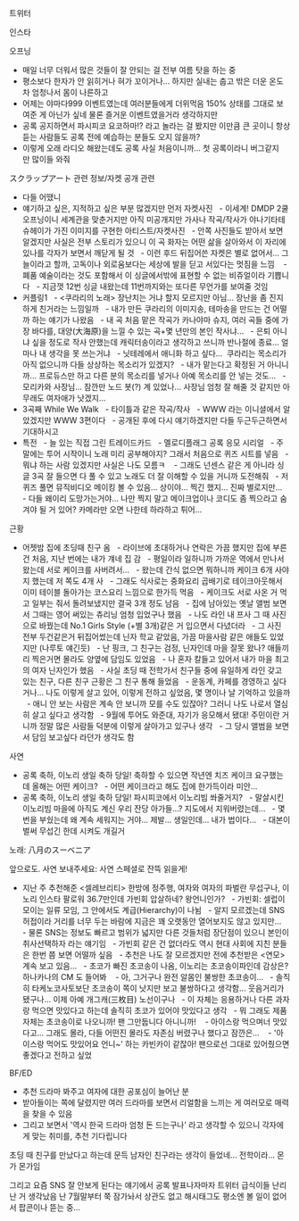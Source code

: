 


트위터



인스타



오프닝
- 매일 너무 더워서 많은 것들이 잘 안되는 걸 전부 여름 탓을 하는 중
- 평소보다 한자가 안 읽히거나 혀가 꼬이거나... 하지만 실내는 춥고 밖은 더운 온도차 엄청나서 몸이 나른하고
- 어제는 야마다999 이벤트였는데 여러분들에게 더위먹음 150% 상태를 그대로 보여준 게 아닌가 싶네 물론 즐거운 이벤트였을거라 생각하지만
- 공록 공지하면서 파시피코 요코하마!? 라고 놀라는 걸 봤지만 이만큼 큰 곳이니 항상 듣는 사람들도 공록 전에 예습하는 분들도 오지 않을까?
- 이렇게 오래 라디오 해왔는데도 공록 사실 처음이니까... 첫 공록이라니 버그같지만 많이들 와줘

スクラップアート 관련 정보/자켓 공개 관련
- 다들 어땠니
- 얘기하고 싶은, 지적하고 싶은 부분 많겠지만 먼저 자켓사진
  - 이세계! DMDP 2쿨 오프닝이니 세계관을 맞춘거지만 아직 미공개지만 가사나 작곡/작사가 야나기타테 슈헤이가 가진 이미지를 구현한 아티스트/자켓사진
  - 안쪽 사진들도 받아서 보면 알겠지만 사실은 전부 스토리가 있으니 이 곡 화자는 어떤 삶을 살아와서 이 자리에 있나를 각자가 보면서 깨닫게 될 것
  - 이런 후드 뒤집어쓴 자켓은 별로 없어서... 그늘이라고 할까, 고독이나 외로움보다는 세상에 발을 딛고 서있다는 멋짐을 느낌 
  - 폐품 예술이라는 것도 포함해서 이 싱글에서밖에 표현할 수 없는 비쥬얼이라 기쁩니다
  - 지금껏 12번 싱글 내왔는데 11번까지와는 또다른 무언가를 보여줄 것임
- 커플링1
  - <쿠라리의 노래> 장난치는 거냐 할지 모르지만 아님... 장난을 좀 진지하게 친거라는 느낌일까
  - 내가 만든 쿠라리의 이미지송, 테마송을 만드는 건 어떨까 하는 얘기가 나왔음
  - 내 곡 처음 맡은 작곡가 카나야마 슈지, 여러 곡들 중에 가장 바다를, 대양(大海原)을 느낄 수 있는 곡+몇 년만의 본인 작사냐...
  - 은퇴 아니냐 싶을 정도로 작사 안했는데 캐릭터송이라고 생각하고 쓰니까 반나절에 종료... 얼마나 내 생각을 못 쓰는거냐
  - 닛테레에서 애니화 하고 싶다...  쿠라리는 목소리가 아직 없으니까 다들 상상하는 목소리가 있겠지?
  - 내가 맡는다고 확정된 거 아니니까... 프로듀스만 하고 다른 분의 목소리를 넣거나 아예 목소리를 안 넣는 것도...
  - 모리카와 사장님... 잠깐만 노드 봇(?) 계 있었나... 사장님 엄청 잘 해줄 것 같지만 아무래도 여자애가 낫겠지...
- 3곡째 While We Walk
  - 타이틀과 같은 작곡/작사
  - WWW 라는 이니셜에서 알았겠지만 WWW 3편이다
  - 공개된 후에 다시 얘기하겠지만 다들 두근두근하면서 기대하시고
- 특전
  - 늘 있는 직접 그린 트레이드카드
  - 멜로디플래그 공록 응모 시리얼
  - 주말에는 투어 시작이니 노래 미리 공부해야지? 그래서 처음으로 퀴즈 시트를 넣음
  - 뭐냐 하는 사람 있겠지만 사실은 나도 모름ㅋ 
  - 그래도 넌센스 같은 게 아니라 싱글 3곡 잘 들으면 다 풀 수 있고 노래도 더 잘 이해할 수 있을 거니까 도전해줘
  - 저 퀴즈 풀면 뮤직비디오 메이킹 볼 수 있음... 상이야... 찍긴 했지... 진짜 별로지만...
  - 다들 왜이리 도망가는거야... 나만 찍지 말고 메이크업이나 코디도 좀 찍으라고 숨겨야 될 거 있어? 카메라만 오면 나한테 하라하고 튀어...

근황
- 어젯밤 집에 초딩때 친구 옴
  - 라이브에 초대하거나 연락은 가끔 했지만 집에 부른 건 처음, 지난 번에는 내가 걔네 집 감
  - 평일이라 일하니까 가까운 역에서 만나서 왔는데 서로 케이크를 사버려서...
  - 왔는데 간식 없으면 뭐하니까 케이크 6개 사야지 했는데 저 쪽도 4개 사
  - 그래도 식사로는 중화요리 곱배기로 테이크아웃해서 이미 테이블 돌아가는 코스요리 느낌으로 한가득 먹음
  - 케이크도 서로 사온 거 먹고 일부는 줘서 돌려보냈지만 결국 3개 정도 남음
  - 집에 남아있는 옛날 앨범 보면서 그때는 영어 써있는 츄리닝 엄청 입었구나 했음
  - 나도 라인 내 프사 그 때 사진으로 바꿨는데 No.1 Girls Style (+별 3개)같은 거 입으면서 다녔더라
  - 그 사진 전부 두건같은거 뒤집어썼는데 닌자 학교 같았음, 가끔 마을사람 같은 애들도 있었지만 (나루토 얘긴듯)
  - 난 핑크, 그 친구는 검정, 닌자인데 마을 잘못 왔나? 애들끼리 찍은거면 몰라도 양옆에 담임도 있었음
  - 나 혼자 칼들고 있어서 내가 마을 최고의 여자 닌자인가 했음
  - 사실 초딩 때 전학가서 친구들 중에 유일하게 라인 갖고 있는 친구, 다른 친구 근황은 그 친구 통해 들었음
  - 운동계, 카페를 경영하고 싶다거나... 나도 이렇게 살고 있어, 이렇게 전하고 싶었음, 몇 명이나 날 기억하고 있을까
  - 애니 안 보는 사람은 계속 안 보니까 모를 수도 있잖아? 그러니 나도 나로서 열심히 살고 싶다고 생각함
  - 9월에 투어도 와준대, 자기가 응모해서 됐대! 주민이란 거니까 정말 많은 사람들 덕분에 이렇게 살아가고 있구나 생각
  - 그 당시 앨범을 보면서 담임 보고싶다 라던가 생각도 함

사연
- 공록 축하, 이노리 생일 축하 당일! 축하할 수 있으면 작년엔 치즈 케이크 요구했는데 올해는 어떤 케이크?
  - 어떤 케이크라고 해도 집에 한가득이라 미안...
- 공록 축하, 이노리 생일 축하 당일! 파시피코에서 이노리빔 쏴줄거지?
  - 말살시킨 이노리빔 마을에 아직도 계신 우리 잔당 아가들...? 지도에서 지워버렸는데...
  - 몇 번을 부쉈는데 왜 계속 세워지는 거야... 제발... 생일인데... 내가 법이다...
  - 대본이 벌써 무섭긴 한데 시켜도 개길거

노래: 八月のスーベニア

앞으로도. 사연 보내주세요: 사연 스페셜로 잔뜩 읽을게!
- 지난 주 추천해준 <셀레브리티> 한방에 정주행, 여자와 여자의 파벌란 무섭구나, 이노리 인스타 팔로워 36.7만인데 가빈회 압살하네? 왕언니인가?
  - 가빈회: 셀럽이 모이는 일류 모임, 그 안에서도 계급(Hierarchy)이 나뉨
  - 알지 모르겠는데 SNS허접이라 거리를 너무 두는 바람에 지금은 꽤 오랫동안 열어보지도 않고 있지만...
  - 물론 SNS는 정보도 빠르고 범위가 넓지만 다른 것들처럼 장단점이 있으니 본인이 취사선택하자 라는 얘기임
  - 가빈회 같은 건 없더라도 역시 현대 사회에 지친 분들은 한번 쯤 보면 어떨까 싶음
  - 추천은 나도 잘 모르겠지만 전에 추천받은 <연모> 계속 보고 있음...  
- 초코가 빠진 초코송이 나옴, 이노리는 초코송이파인데 감상은? 하나카나의 CM 도 들어봐 
  - 아, 그거구나 완전 알몸인 불쌍한 초코송이...
  - 솔직히 타케노코사토보단 초코송이 쪽이 낫지만 보고 불쌍하다고 생각함... 웃음거리가 됐구나... 이제 아예 개그캐(三枚目) 노선이구나
  - 이 자체는 응용하거나 다른 과자랑 먹으면 맛있다고 하는데 솔직히 초코가 있어야 맛있다고 생각
  - 뭐 그래도 제품 자체는 초코송이로 나오니까! 팬 그만둡니다 아니니까! 
  - 아이스랑 먹으며너 맛있다고... 그래도 몰라, 다들 어떤진 몰라도 자존심 버렸구나 했다고 잠깐은... 
  - '아이스랑 먹어도 맛있어요 언니~' 하는 카빈카이 같잖아! 팬으로선 그대로 있어줬으면 좋겠다고 전하고 싶었

BF/ED
- 추천 드라마 봐주고 여자에 대한 공포심이 늘어난 분
- 받아들이는 쪽에 달렸지만 여러 드라마를 보면서 리얼함을 느끼는 게 여러모로 매력을 찾을 수 있음
- 그리고 보면서 '역시 한국 드라마 엄청 돈 드는구나' 라고 생각할 수 있으니 각자에게 맞는 취미를, 추천 기다립니다

초딩 때 친구를 만났다고 하는데 문득 남자인 친구라는 생각이 들었네... 전학이라... 몬가 몬가임

그리고 요즘 SNS 잘 안보게 된다는 얘기에서 공록 발표나자마자 트위터 급식이들 난리난 거 생각났음
난 7월말부터 쭉 잠가놔서 상관도 없고 해시태그도 평소엔 볼 일이 없어서 팝콘이나 뜯는 중...


